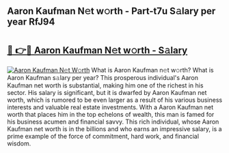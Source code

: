 ## Aaron Kaufman N𝚎t w𝚘rth - Part-t7u S𝚊lary per year RfJ94

# <h2><a href="http://gc0old.nevu.top/?p=Aaron+Kaufman">🔗 👉🔴 Aaron Kaufman N𝚎t w𝚘rth - S𝚊lary</a></h2>

[![Aaron Kaufman N𝚎t W𝚘rth](https://i.imgur.com/Oavwk0R.jpeg)](http://gc0old.nevu.top/?p=Aaron+Kaufman)
What is Aaron Kaufman n𝚎t w𝚘rth? What is Aaron Kaufman s𝚊lary per year?
This prosperous individual's Aaron Kaufman net worth is substantial, making him one of the richest in his sector. His salary is significant, but it is dwarfed by Aaron Kaufman net worth, which is rumored to be even larger as a result of his various business interests and valuable real estate investments. With a Aaron Kaufman net worth that places him in the top echelons of wealth, this man is famed for his business acumen and financial savvy. This rich individual, whose Aaron Kaufman net worth is in the billions and who earns an impressive salary, is a prime example of the force of commitment, hard work, and financial wisdom.
